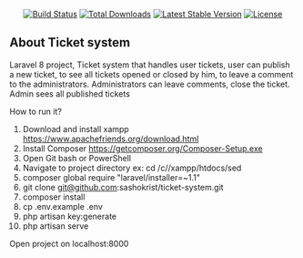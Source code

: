 
<p align="center">
<a href="https://travis-ci.org/laravel/framework"><img src="https://travis-ci.org/laravel/framework.svg" alt="Build Status"></a>
<a href="https://packagist.org/packages/laravel/framework"><img src="https://poser.pugx.org/laravel/framework/d/total.svg" alt="Total Downloads"></a>
<a href="https://packagist.org/packages/laravel/framework"><img src="https://poser.pugx.org/laravel/framework/v/stable.svg" alt="Latest Stable Version"></a>
<a href="https://packagist.org/packages/laravel/framework"><img src="https://poser.pugx.org/laravel/framework/license.svg" alt="License"></a>
</p>

## About Ticket system

Laravel 8 project, Ticket system that handles user tickets, user can publish a new ticket, to see all tickets opened or closed by him, to leave a comment to the administrators. Administrators can leave comments, close the ticket. Admin sees all published tickets

How to run it?
1. Download and install xampp https://www.apachefriends.org/download.html
2. Install Composer https://getcomposer.org/Composer-Setup.exe
3. Open Git bash or PowerShell
4. Navigate to project directory ex: cd /c//xampp/htdocs/sed
5. composer global require "laravel/installer=~1.1"
6. git clone git@github.com:sashokrist/ticket-system.git
7. composer install
8. cp .env.example .env
9. php artisan key:generate
10. php artisan serve

Open project on localhost:8000
